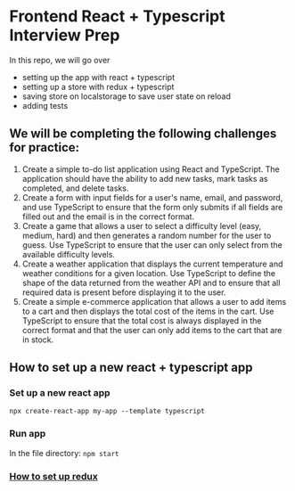 # Frontend React + Typescript Interview Prep

In this repo, we will go over

- setting up the app with react + typescript
- setting up a store with redux + typescript
- saving store on localstorage to save user state on reload
- adding tests

## We will be completing the following challenges for practice:

1. Create a simple to-do list application using React and TypeScript. The application should have the ability to add new tasks, mark tasks as completed, and delete tasks.
2. Create a form with input fields for a user's name, email, and password, and use TypeScript to ensure that the form only submits if all fields are filled out and the email is in the correct format.
3. Create a game that allows a user to select a difficulty level (easy, medium, hard) and then generates a random number for the user to guess. Use TypeScript to ensure that the user can only select from the available difficulty levels.
4. Create a weather application that displays the current temperature and weather conditions for a given location. Use TypeScript to define the shape of the data returned from the weather API and to ensure that all required data is present before displaying it to the user.
5. Create a simple e-commerce application that allows a user to add items to a cart and then displays the total cost of the items in the cart. Use TypeScript to ensure that the total cost is always displayed in the correct format and that the user can only add items to the cart that are in stock.

## How to set up a new react + typescript app

### Set up a new react app

`npx create-react-app my-app --template typescript`

### Run app

In the file directory: `npm start`

### [How to set up redux]('https://github.com/Anisha7/fe-interview-prep/blob/main/docs/TodoList.md')
